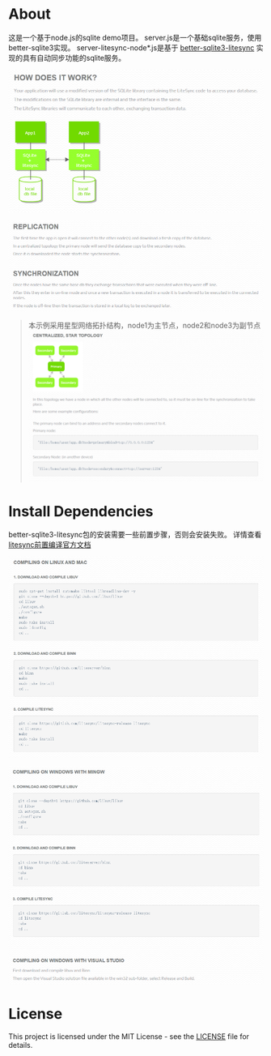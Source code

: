 # About

这是一个基于node.js的sqlite demo项目。
server.js是一个基础sqlite服务，使用better-sqlite3实现。
server-litesync-node*.js是基于 [better-sqlite3-litesync](https://litesync.io/) 实现的具有自动同步功能的sqlite服务。

![litesync-workflow](images/litesync-workflow.png)

![replication-sync](images/replication-sync.png)

> 本示例采用星型网络拓扑结构，node1为主节点，node2和node3为副节点
> ![star-topology](images/star-topology.png)

# Install Dependencies

better-sqlite3-litesync包的安装需要一些前置步骤，否则会安装失败。
详情查看 [litesync前置编译官方文档](https://litesync.io/compiling.html)

![linux-macos-compiling](images/linux-macos-compiling.png)

![windows-compiling](images/windows-compiling.png)

# License

This project is licensed under the MIT License - see the [LICENSE](LICENSE) file for details.